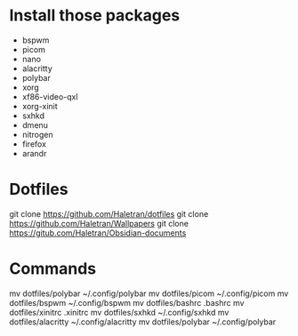 # Install those packages

* bspwm
* picom
* nano
* alacritty
* polybar 
* xorg
* xf86-video-qxl 
* xorg-xinit 
* sxhkd 
* dmenu 
* nitrogen
* firefox
* arandr


# Dotfiles

git clone https://github.com/Haletran/dotfiles
git clone https://github.com/Haletran/Wallpapers
git clone https://gitub.com/Haletran/Obsidian-documents

# Commands

mv dotfiles/polybar ~/.config/polybar
mv dotfiles/picom ~/.config/picom
mv dotfiles/bspwm ~/.config/bspwm
mv dotfiles/bashrc .bashrc
mv dotfiles/xinitrc .xinitrc
mv dotfiles/sxhkd ~/.config/sxhkd
mv dotfiles/alacritty ~/.config/alacritty
mv dotfiles/polybar ~/.config/polybar


